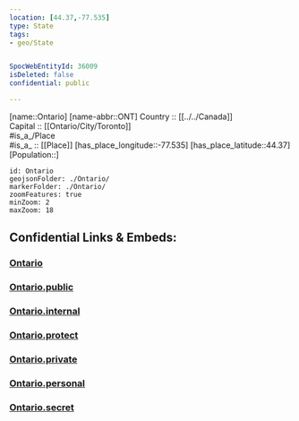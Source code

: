 ```yaml
---
location: [44.37,-77.535] 
type: State
tags:
- geo/State


SpocWebEntityId: 36009
isDeleted: false
confidential: public

---
```

[name::Ontario] 
[name-abbr::ONT] 
Country :: [[../../Canada]]  
Capital :: [[Ontario/City/Toronto]]  
#is_a_/Place  
#is_a_ :: [[Place]] 
[has_place_longitude::-77.535] 
[has_place_latitude::44.37] 
[Population::] 



```leaflet
id: Ontario
geojsonFolder: ./Ontario/
markerFolder: ./Ontario/
zoomFeatures: true 
minZoom: 2 
maxZoom: 18
```


## Confidential Links & Embeds: 

### [Ontario](/_Standards/Earth/Continent/America~North/Canada/provinces~Canada/Ontario.md) 

### [Ontario.public](/_public/Earth/Continent/America~North/Canada/provinces~Canada/Ontario.public.md) 

### [Ontario.internal](/_internal/Earth/Continent/America~North/Canada/provinces~Canada/Ontario.internal.md) 

### [Ontario.protect](/_protect/Earth/Continent/America~North/Canada/provinces~Canada/Ontario.protect.md) 

### [Ontario.private](/_private/Earth/Continent/America~North/Canada/provinces~Canada/Ontario.private.md) 

### [Ontario.personal](/_personal/Earth/Continent/America~North/Canada/provinces~Canada/Ontario.personal.md) 

### [Ontario.secret](/_secret/Earth/Continent/America~North/Canada/provinces~Canada/Ontario.secret.md)

